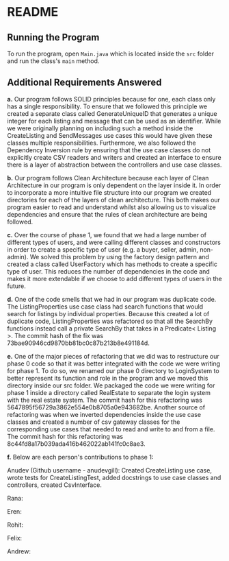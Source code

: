 # README

<h2>Running the Program</h2>

To run the program, open `Main.java` which is located inside the `src` folder and run the class's `main` method.

<h2>Additional Requirements Answered</h2>

**a.** Our program follows SOLID principles because for one, each class only has a single responsibility. To ensure that we followed this principle we created a separate class called GenerateUniqueID that generates a unique integer for each listing and message that can be used as an identifier. While we were originally planning on including such a method inside the CreateListing and SendMessages use cases this would have given these classes multiple responsibilities. Furthermore, we also followed the Dependency Inversion rule by ensuring that the use case classes do not explicitly create CSV readers and writers and created an interface to ensure there is a layer of abstraction between the controllers and use case classes.

**b.** Our program follows Clean Architecture because each layer of Clean Architecture in our program is only dependent on the layer inside it. In order to incorporate a more intuitive file structure into our program we created directories for each of the layers of clean architecture. This both makes our program easier to read and understand whilst also allowing us to visualize dependencies and ensure that the rules of clean architecture are being followed.

**c.** Over the course of phase 1, we found that we had a large number of different types of users, and were calling different classes and constructors in order to create a specific type of user (e.g. a buyer, seller, admin, non-admin). We solved this problem by using the factory design pattern and created a class called UserFactory which has methods to create a specific type of user. This reduces the number of dependencies in the code and makes it more extendable if we choose to add different types of users in the future.

**d.** One of the code smells that we had in our program was duplicate code. The ListingProperties use case class had search functions that would search for listings by individual properties. Because this created a lot of duplicate code, ListingProperties was refactored so that all the SearchBy functions instead call a private SearchBy that takes in a Predicate< Listing >. The commit hash of the fix was 73bae90946cd9870bb81bc0c87b213b8e491184d.

**e.** One of the major pieces of refactoring that we did was to restructure our phase 0 code so that it was better integrated with the code we were writing for phase 1. To do so, we renamed our phase 0 directory to LoginSystem to better represent its function and role in the program and we moved this directory inside our src folder. We packaged the code we were writing for phase 1 inside a directory called RealEstate to separate the login system with the real estate system. The commit hash for this refactoring was 5647895f56729a3862e554e0b8705a0e943682be. Another source of refactoring was when we inverted dependencies inside the use case classes and created a number of csv gateway classes for the corresponding use cases that needed to read and write to and from a file. The commit hash for this refactoring was 8c44fd8a17b039ada416b462022ab141fc0c8ae3.

**f.** Below are each person's contributions to phase 1:

Anudev (Github username - anudevgill): Created CreateListing use case, wrote tests for CreateListingTest, added docstrings to use case classes and controllers, created CsvInterface.

Rana:

Eren:

Rohit:

Felix:

Andrew:

